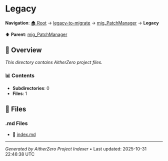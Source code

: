 # Legacy

**Navigation**: [🏠 Root](../../../index.md) → [legacy-to-migrate](../../index.md) → [mig_PatchManager](../index.md) → **Legacy**

⬆️ **Parent**: [mig_PatchManager](../index.md)

## 📖 Overview

*This directory contains AitherZero project files.*

### 📊 Contents

- **Subdirectories**: 0
- **Files**: 1

## 📄 Files

### .md Files

- 📝 [index.md](./index.md)

---

*Generated by AitherZero Project Indexer* • Last updated: 2025-10-31 22:46:38 UTC

